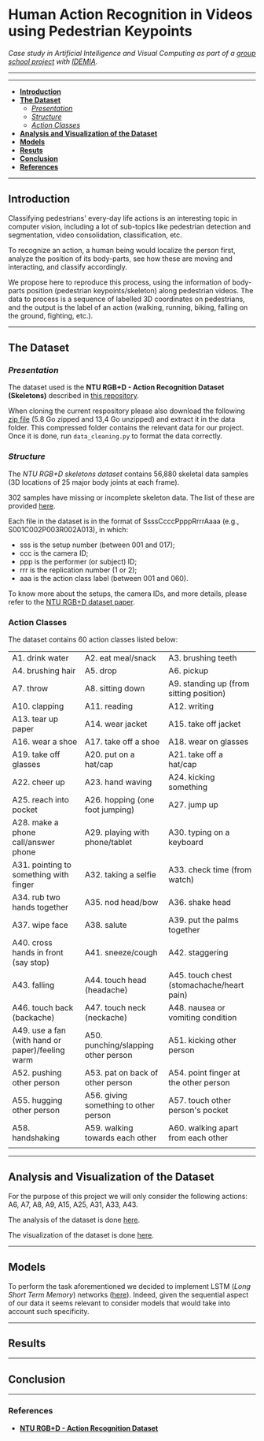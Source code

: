 # **Human Action Recognition in Videos using Pedestrian Keypoints**
*Case study in Artificial Intelligence and Visual Computing as part of a [group school project](https://moodle.polytechnique.fr/course/view.php?id=13078) with [IDEMIA](https://www.idemia.com/)*.

___
___

- [**Introduction**](#introduction)
- [**The Dataset**](#the-dataset)
    - [*Presentation*](#presentation)
    - [*Structure*](#structure)
    - [*Action Classes*](#action-classes)
- [**Analysis and Visualization of the Dataset**](#analysis-and-visualization-of-the-dataset)
- [**Models**](#models)
- [**Resuts**](#results)
- [**Conclusion**](#conclusion)
- [**References**](#references)

___

## **Introduction**

Classifying pedestrians' every-day life actions is an interesting topic in computer vision, including a lot of sub-topics like pedestrian detection and segmentation, video consolidation, classification, etc.

To recognize an action, a human being would localize the person first, analyze the position of its body-parts, see how these are moving and interacting,    and classify accordingly.

We propose here to reproduce this process, using the information of body-parts position (pedestrian keypoints/skeleton) along pedestrian videos.
The data to process is a sequence of labelled 3D coordinates on pedestrians, and the output is the label of an action (walking, running, biking, falling on the ground, fighting, etc.).

___

## **The Dataset**

### ***Presentation***

The dataset used is the **NTU RGB+D - Action Recognition Dataset (Skeletons)** described in [this repository](https://github.com/shahroudy/NTURGB-D).

When cloning the current respository please also download the following [zip file](https://drive.google.com/u/0/uc?export=download&confirm=7nHU&id=1CUZnBtYwifVXS21yVg62T-vrPVayso5H) (5.8 Go zipped and 13,4 Go unzipped) and extract it in the data folder. This compressed folder contains the relevant data for our project. Once it is done, run ```data_cleaning.py``` to format the data correctly.

### ***Structure***

The *NTU RGB+D skeletons dataset* contains 56,880 skeletal data samples (3D locations of 25 major body joints at each frame).

302 samples have missing or incomplete skeleton data. The list of these are provided [here](./data/missing_skeletons.txt).

Each file in the dataset is in the format of SsssCcccPpppRrrrAaaa (e.g., S001C002P003R002A013), in which:
- sss is the setup number (between 001 and 017);
- ccc is the camera ID;
- ppp is the performer (or subject) ID;
- rrr is the replication number (1 or 2);
- aaa is the action class label (between 001 and 060).

To know more about the setups, the camera IDs, and more details, please refer to the [NTU RGB+D dataset paper](http://www.cv-foundation.org/openaccess/content_cvpr_2016/papers/Shahroudy_NTU_RGBD_A_CVPR_2016_paper.pdf).

### **Action Classes**

The dataset contains 60 action classes listed below:

|                                                  |                                       |                                           |
|--------------------------------------------------|---------------------------------------|-------------------------------------------|
| A1. drink water                                  | A2. eat meal/snack                    | A3. brushing teeth                        |
| A4. brushing hair                                | A5. drop                              | A6. pickup                                |
| A7. throw                                        | A8. sitting down                      | A9. standing up (from sitting position)   |
| A10. clapping                                    | A11. reading                          | A12. writing                              |
| A13. tear up paper                               | A14. wear jacket                      | A15. take off jacket                      |
| A16. wear a shoe                                 | A17. take off a shoe                  | A18. wear on glasses                      |
| A19. take off glasses                            | A20. put on a hat/cap                 | A21. take off a hat/cap                   |
| A22. cheer up                                    | A23. hand waving                      | A24. kicking something                    |
| A25. reach into pocket                           | A26. hopping (one foot jumping)       | A27. jump up                              |
| A28. make a phone call/answer phone              | A29. playing with phone/tablet        | A30. typing on a keyboard                 |
| A31. pointing to something with finger           | A32. taking a selfie                  | A33. check time (from watch)              |
| A34. rub two hands together                      | A35. nod head/bow                     | A36. shake head                           |
| A37. wipe face                                   | A38. salute                           | A39. put the palms together               |
| A40. cross hands in front (say stop)             | A41. sneeze/cough                     | A42. staggering                           |
| A43. falling                                     | A44. touch head (headache)            | A45. touch chest (stomachache/heart pain) |
| A46. touch back (backache)                       | A47. touch neck (neckache)            | A48. nausea or vomiting condition         |
| A49. use a fan (with hand or paper)/feeling warm | A50. punching/slapping other person   | A51. kicking other person                 |
| A52. pushing other person                        | A53. pat on back of other person      | A54. point finger at the other person     |
| A55. hugging other person                        | A56. giving something to other person | A57. touch other person's pocket          |
| A58. handshaking                                 | A59. walking towards each other       | A60. walking apart from each other        |
|                                                  |                                       |                                           |

___

## **Analysis and Visualization of the Dataset**

For the purpose of this project we will only consider the following actions: A6, A7, A8, A9, A15, A25, A31, A33, A43.

The analysis of the dataset is done [here](./data_analysis.ipynb).

The visualization of the dataset is done [here](./dta_visualization.ipynb).

___

## **Models**

To perform the task aforementioned we decided to implement LSTM (*Long Short Term Memory*) networks ([here](./models_implemented/lstm.ipynb)). Indeed, given the sequential aspect of our data it seems relevant to consider models that would take into account such specificity.

___

## **Results**

___

## **Conclusion**

___

### **References**

- [**NTU RGB+D - Action Recognition Dataset**](https://github.com/shahroudy/NTURGB-D)